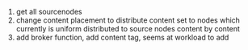 1. get all sourcenodes
2. change content placement to distribute content set to nodes 
    which currently is uniform distributed to source nodes content by content
3. add broker function, add content tag, seems at workload to add
